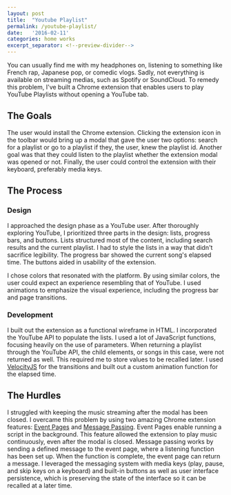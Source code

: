```yaml
---
layout: post
title:  "Youtube Playlist"
permalink: /youtube-playlist/
date:   '2016-02-11'
categories: home works
excerpt_separator: <!--preview-divider-->
---
```

You can usually find me with my headphones on, listening to something like French rap, Japanese pop, or comedic vlogs. Sadly, not everything is available on streaming medias, such as Spotify or SoundCloud. To remedy this problem, I've built a Chrome extension that enables users to play YouTube Playlists without opening a YouTube tab.
<!--preview-divider-->
## The Goals
The user would install the Chrome extension. Clicking the extension icon in the toolbar would bring up a modal that gave the user two options: search for a playlist or go to a playlist if they, the user, knew the playlist id. Another goal was that they could listen to the playlist whether the extension modal was opened or not. Finally, the user could control the extension with their keyboard, preferably media keys.
## The Process
### **Design**
I approached the design phase as a YouTube user. After thoroughly exploring YouTube, I prioritized three parts in the design: lists, progress bars, and buttons. Lists structured most of the content, including search results and the current playlist. I had to style the lists in a way that didn't sacrifice legibility. The progress bar showed the current song's elapsed time. The buttons aided in usability of the extension.

I chose colors that resonated with the platform. By using similar colors, the user could expect an experience resembling that of YouTube. I used animations to emphasize the visual experience, including the progress bar and page transitions.

### **Development**
I built out the extension as a functional wireframe in HTML. I incorporated the YouTube API to populate the lists. I used a lot of JavaScript functions, focusing heavily on the use of parameters. When returning a playlist through the YouTube API, the child elements, or songs in this case, were not returned as well. This required me to store values to be recalled later. I used <a href="http://julian.com/research/velocity/" target="_blank">VelocityJS</a> for the transitions and built out a custom animation function for the elapsed time.

## The Hurdles
I struggled with keeping the music streaming after the modal has been closed. I overcame this problem by using two amazing Chrome extension features: <a href="https://developer.chrome.com/extensions/event_pages" target="_blank">Event Pages</a> and <a href="https://developer.chrome.com/extensions/messaging" target="_blank">Message Passing</a>. Event Pages enable running a script in the background. This feature allowed the extension to play music continuously, even after the modal is closed. Message passing works by sending a defined message to the event page, where a listening function has been set up. When the function is complete, the event page can return a message. I leveraged the messaging system with media keys (play, pause, and skip keys on a keyboard) and built-in buttons as well as user interface persistence, which is preserving the state of the interface so it can be recalled at a later time.